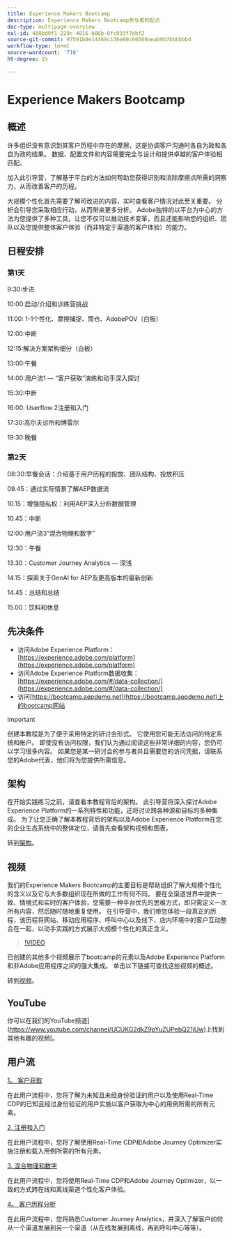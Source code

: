 ```yaml
---
title: Experience Makers Bootcamp
description: Experience Makers Bootcamp参与者的起点
doc-type: multipage-overview
exl-id: 400bd9f1-229c-4016-b06b-8fc033f7dbf2
source-git-commit: 97591b0e14468c136e60c60580aeab0b7bbbbbb4
workflow-type: tm+mt
source-wordcount: '718'
ht-degree: 1%

---
```


# Experience Makers Bootcamp

## 概述

许多组织没有意识到其客户历程中存在的摩擦，这是协调客户沟通时各自为政和各自为政的结果。 数据、配置文件和内容需要完全与设计和提供卓越的客户体验相匹配。

加入此引导营，了解基于平台的方法如何帮助您获得识别和消除摩擦点所需的洞察力，从而改善客户的历程。

大规模个性化首先需要了解可改进的内容，实时查看客户情况对此至关重要。 分析会引导您采取相应行动，从而带来更多分析。 Adobe独特的以平台为中心的方法为您提供了多种工具，让您不仅可以推动技术变革，而且还能影响您的组织、团队以及您提供整体客户体验（而非特定于渠道的客户体验）的能力。

## 日程安排

### 第1天

9:30:步进

10:00:启动/介绍和训练营挑战

11:00: 1-1个性化、摩擦捕捉、筒仓、AdobePOV（白板）

12:00:中断

12:15:解决方案架构细分（白板）

13:00:午餐

14:00:用户流1 — “客户获取”演练和动手深入探讨

15:30:中断

16:00: Userflow 2注册和入门

17:30:高尔夫诊所和博雷尔

19:30:晚餐

### 第2天

08:30:早餐会话：介绍基于用户历程的投放、团队结构、投放积压

09.45：通过实际情景了解AEP数据流

10.15：增强隐私权：利用AEP深入分析数据管理

10.45：中断

12:00:用户流3“混合物理和数字”

12:30：午餐

13.30：Customer Journey Analytics — 深浅

14.15：探索关于GenAI for AEP及更高版本的最新创新

14.45：总结和总结

15.00：饮料和休息


## 先决条件

- 访问Adobe Experience Platform： [https://experience.adobe.com/platform](https://experience.adobe.com/platform)
- 访问Adobe Experience Platform数据收集： [https://experience.adobe.com/#/data-collection/](https://experience.adobe.com/#/data-collection/)
- 访问[https://bootcamp.aepdemo.net](https://bootcamp.aepdemo.net)上的bootcamp网站

>[!IMPORTANT]
>
>创建本教程是为了便于采用特定的研讨会形式。 它使用您可能无法访问的特定系统和帐户。 即使没有访问权限，我们认为通过阅读这些非常详细的内容，您仍可以学习很多内容。 如果您是某一研讨会的参与者并且需要您的访问凭据，请联系您的Adobe代表，他们将为您提供所需信息。

## 架构

在开始实践练习之前，请查看本教程背后的架构。 此引导营将深入探讨Adobe Experience Platform的一系列特性和功能，还将讨论跨各种源和目标的多种集成。 为了让您正确了解本教程背后的架构以及Adobe Experience Platform在您的企业生态系统中的整体定位，请首先查看架构视频和图表。

转到[架构](https://experienceleague.adobe.com/docs/platform-learn/comprehensive-technical-tutorial-v22/architecture.html?lang=en)。

## 视频

我们的Experience Makers Bootcamp的主要目标是帮助组织了解大规模个性化的含义以及它与大多数组织现在所做的工作有何不同。 要在全渠道世界中提供一致、情境式和实时的客户体验，您需要一种平台优先的思维方式，即只需定义一次所有内容，然后随时随地重复使用。 在引导营中，我们带您体验一段真正的历程，该历程将网站、移动应用程序、呼叫中心以及线下、店内环境中的客户互动整合在一起，以动手实践的方式展示大规模个性化的真正含义。

>[!VIDEO](https://video.tv.adobe.com/v/345446?quality=12&enable=on)

已创建的其他多个视频展示了bootcamp的元素以及Adobe Experience Platform和非Adobe应用程序之间的强大集成。 单击以下链接可查找这些视频的概述。

转到[视频](https://experienceleague.adobe.com/docs/platform-learn/comprehensive-technical-tutorial-v22/videos.html?lang=en)。

## YouTube

你可以在我们的YouTube频道](https://www.youtube.com/channel/UCUKG2dkZ9pYuZUPebQ21jUw)上找到其他有趣的视频[。

## 用户流

[1。 客户获取](./uc/uc1/uc1.md)

在此用户流程中，您将了解为未知且未经身份验证的用户以及使用Real-Time CDP的已知且经过身份验证的用户实施以客户获取为中心的用例所需的所有元素。

[2. 注册和入门](./uc/uc2/uc2.md)

在此用户流程中，您将了解使用Real-Time CDP和Adobe Journey Optimizer实施注册和载入用例所需的所有元素。

[3. 混合物理和数字](./uc/uc3/uc3.md)

在此用户流程中，您将使用Real-Time CDP和Adobe Journey Optimizer，以一致的方式跨在线和离线渠道个性化客户体验。

[4。 客户历程分析](./uc/uc4/uc4.md)

在此用户流程中，您将熟悉Customer Journey Analytics，并深入了解客户如何从一个渠道发展到另一个渠道（从在线发展到离线，再到呼叫中心等等）。

